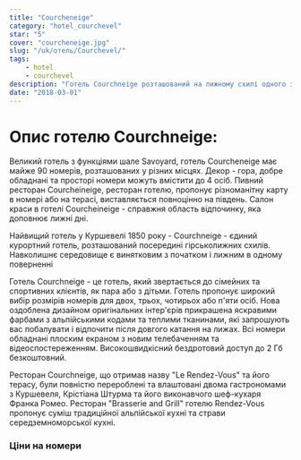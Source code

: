 ```yaml
---
title: "Courcheneige"
category: "hotel_courchevel"
star: "5"
cover: "courcheneige.jpg"
slug: "/uk/отель/Courchevel/"
tags:
    - hotel
    - courchevel
description: "Готель Courchneige розташований на лижному схилі одного з найбільших гірськолижних курортів у світі; три долини. Ми кидаємось каменем від жвавого і модного центру Куршевеля 1850 року, "
date: "2018-03-01"
---
```


# Опис готелю Courchneige:

Великий готель з функціями шале Savoyard, готель Courcheneige має майже 90 номерів, розташованих у різних місцях. Декор - гора, добре обладнані та просторі номери можуть вмістити до 4 осіб. Пивний ресторан Courcheineige, ресторан готелю, пропонує різноманітну карту в номері або на терасі, виставляється повноцінно на південь. Салон краси в готелі Courcheineige - справжня область відпочинку, яка доповнює лижні дні.

Найвищий готель у Куршевелі 1850 року - Courchneige - єдиний курортний готель, розташований посередині гірськолижних схилів. Навколишнє середовище є винятковим з початком і лижним в одному поверненні

Готель Courchneige - це готель, який звертається до сімейних та спортивних клієнтів, як пара або з дітьми. Готель пропонує широкий вибір розмірів номерів для двох, трьох, чотирьох або п'яти осіб. Нова оздоблена дизайном оригінальних інтер'єрів прикрашена яскравими фарбами з альпійськими кодами та теплими тканинами, які запрошують вас побалувати і відпочити після довгого катання на лижах. Всі номери обладнані плоским екраном з новим телебаченням та відеоспостереженням. Високошвидкісний бездротовий доступ до 2 Гб безкоштовний.

Ресторан Courchneige, що отримав назву "Le Rendez-Vous" та його терасу, були повністю перероблені та влаштовані двома гастрономами з Куршевеля, Крістіана Штурма та його виконавчого шеф-кухаря Франка Ромео. Ресторан "Brasserie and Grill" готелю Rendez-Vous пропонує суміш традиційної альпійської кухні та страви середземноморської кухні.

### Ціни на номери
